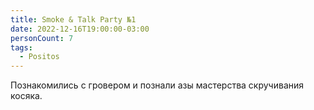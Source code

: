 ```yaml
---
title: Smoke & Talk Party №1
date: 2022-12-16T19:00:00-03:00
personCount: 7
tags:
  - Positos
---
```


Познакомились с гровером и познали азы мастерства скручивания косяка.
